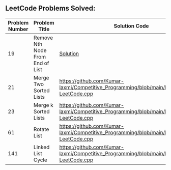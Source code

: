 ## LeetCode Problems Solved:

|  Problem Number  |  Problem Title  |  Solution Code  |  Language  |  Difficulty  |
|------------------|-----------------|----------------|------------|--------------|
| 19 | Remove Nth Node From End of List | <a href="https://github.com/Kumar-laxmi/Competitive_Programming/blob/main/LeetCode/19-LeetCode.cpp">Solution</a> | C++ | Medium |
| 21 | Merge Two Sorted Lists | https://github.com/Kumar-laxmi/Competitive_Programming/blob/main/LeetCode/21-LeetCode.cpp | C++ | Medium |
| 23 | Merge k Sorted Lists | https://github.com/Kumar-laxmi/Competitive_Programming/blob/main/LeetCode/23-LeetCode.cpp | C++ | Hard |
| 61 | Rotate List | https://github.com/Kumar-laxmi/Competitive_Programming/blob/main/LeetCode/61-LeetCode.cpp | C++ | Medium |
| 141 | Linked List Cycle | https://github.com/Kumar-laxmi/Competitive_Programming/blob/main/LeetCode/141-LeetCode.cpp | C++ | Easy |
